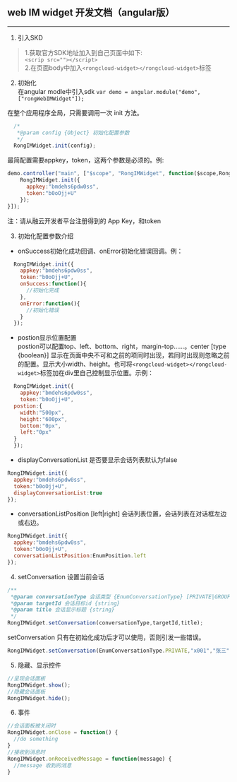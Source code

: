 ## web IM widget 开发文档（angular版）
---
1. 引入SKD  
> 1.获取官方SDK地址加入到自己页面中如下:  
> `<scrip src=""></script>`  
> 2.在页面body中加入`<rongcloud-widget></rongcloud-widget>`标签

2. 初始化  
在angular modle中引入sdk `var demo = angular.module("demo", ["rongWebIMWidget"]);`

  在整个应用程序全局，只需要调用一次 init 方法。  
```javascript
  /*
   *@param config {Object} 初始化配置参数
   */  
  RongIMWidget.init(config);  
```
  最简配置需要appkey，token，这两个参数是必须的。例:
```javascript
demo.controller("main", ["$scope", "RongIMWidget", function($scope,RongIMWidget) {
    RongIMWidget.init({
      appkey:"bmdehs6pdw0ss",
      token:"b0oOjj+U"
    });
}]);
```
注：请从融云开发者平台注册得到的 App Key，和token

3. 初始化配置参数介绍  
  * onSuccess初始化成功回调、onError初始化错误回调。例：
```javascript
  RongIMWidget.init({
    appkey:"bmdehs6pdw0ss",
    token:"b0oOjj+U",
    onSuccess:function(){
      //初始化完成
    },
    onError:function(){
      //初始化错误
    }
  });
```
  * postion显示位置配置  
  postion可以配置top、left、bottom、right，margin-top……。center [type {boolean}] 显示在页面中央不可和之前的项同时出现，若同时出现则忽略之前的配置。显示大小width、height。也可将`<rongcloud-widget></rongcloud-widget>`标签加在div里自己控制显示位置。示例：
  ```javascript
	RongIMWidget.init({
	  appkey:"bmdehs6pdw0ss",
	  token:"b0oOjj+U",
    postion:{
      width:"500px",
      height:"600px",
      bottom:"0px",
      left:"0px"
    }
	});
  ```
  * displayConversationList 是否要显示会话列表默认为false
  ```javascript
  RongIMWidget.init({
    appkey:"bmdehs6pdw0ss",
    token:"b0oOjj+U",
    displayConversationList:true
  });
  ```
  * conversationListPosition [left|right] 会话列表位置，会话列表在对话框左边或右边。
  ```javascript
  RongIMWidget.init({
    appkey:"bmdehs6pdw0ss",
    token:"b0oOjj+U",
    conversationListPosition:EnumPosition.left
  });
  ```
4. setConversation 设置当前会话  
  ```javascript
  /**
   *@param conversationType 会话类型 {EnumConversationType} [PRIVATE|GROUP……]
   *@param targetId 会话目标id {string}
   *@param title 会话显示标题 {string}
   */
  RongIMWidget.setConversation(conversationType,targetId,title);
  ```
  setConversation 只有在初始化成功后才可以使用，否则引发一些错误。
  ```javascript
  RongIMWidget.setConversation(EnumConversationType.PRIVATE,"x001","张三");
  ```
5. 隐藏、显示控件
```javascript
//呈现会话面板
RongIMWidget.show();
//隐藏会话面板
RongIMWidget.hide();
```
6. 事件
```javascript
//会话面板被关闭时
RongIMWidget.onClose = function() {
  //do something
}
//接收到消息时
RongIMWidget.onReceivedMessage = function(message) {
  //message 收到的消息
}
```
